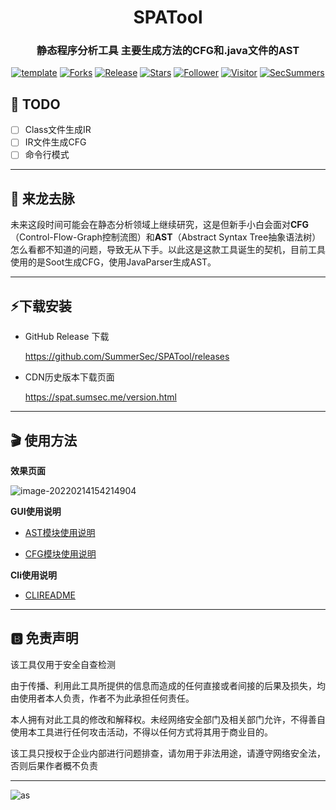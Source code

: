 
<h1 align="center" >SPATool</h1>
<h3 align="center" >静态程序分析工具 主要生成方法的CFG和.java文件的AST</h3>
 <p align="center">
    <a href="https://github.com/SummerSec/SPATool"></a>
    <a href="https://github.com/SummerSec/SPATool"><img alt="template" src="https://img.shields.io/badge/SPATool-green"></a>
    <a href="https://github.com/SummerSec/SPATool"><img alt="Forks" src="https://img.shields.io/github/forks/SummerSec/SPATool"></a>
     <a href="https://github.com/SummerSec/SPATool"><img alt="Release" src="https://img.shields.io/github/release/SummerSec/SPATool.svg"></a>
  <a href="https://github.com/SummerSec/SPATool"><img alt="Stars" src="https://img.shields.io/github/stars/SummerSec/SPATool.svg?style=social&label=Stars"></a>
     <a href="https://github.com/SummerSec"><img alt="Follower" src="https://img.shields.io/github/followers/SummerSec.svg?style=social&label=Follow"></a>
     <a href="https://github.com/SummerSec"><img alt="Visitor" src="https://visitor-badge.laobi.icu/badge?page_id=SummerSec.SPATool"></a>
	<a href="https://twitter.com/SecSummers"><img alt="SecSummers" src="https://img.shields.io/twitter/follow/SecSummers.svg"></a>
	<a xmlns="http://www.w3.org/2000/svg" xmlns:xlink="http://www.w3.org/1999/xlink" xlink:href="https://visitor-badge.laobi.icu"><rect fill="rgba(0,0,0,0)" height="20" width="49.6"/></a>
	<a xmlns="http://www.w3.org/2000/svg" xmlns:xlink="http://www.w3.org/1999/xlink" xlink:href="https://visitor-badge.laobi.icu"><rect fill="rgba(0,0,0,0)" height="20" width="17.0" x="49.6"/></a>
	</p>
  

## 📝 TODO

- [ ] Class文件生成IR
- [ ] IR文件生成CFG
- [ ] 命令行模式

---
## 🐉 来龙去脉

未来这段时间可能会在静态分析领域上继续研究，这是但新手小白会面对**CFG**（Control-Flow-Graph控制流图）和**AST**（Abstract Syntax Tree抽象语法树）怎么看都不知道的问题，导致无从下手。以此这是这款工具诞生的契机，目前工具使用的是Soot生成CFG，使用JavaParser生成AST。



---
## ⚡下载安装

* GitHub Release 下载

    https://github.com/SummerSec/SPATool/releases

* CDN历史版本下载页面

    https://spat.sumsec.me/version.html



---
## 🎬 使用方法

**效果页面**

![image-20220214154214904](https://cdn.jsdelivr.net/gh/SummerSec/Images/22u4222ec22u4222ec.png)

**GUI使用说明**

* [AST模块使用说明](https://spat.sumsec.me/ASTREADME.html)

* [CFG模块使用说明](https://spat.sumsec.me/CFGREADME.html)

**Cli使用说明**

* [CLIREADME](CLIREADME.md)





----




## 🅱️ 免责声明

该工具仅用于安全自查检测

由于传播、利用此工具所提供的信息而造成的任何直接或者间接的后果及损失，均由使用者本人负责，作者不为此承担任何责任。

本人拥有对此工具的修改和解释权。未经网络安全部门及相关部门允许，不得善自使用本工具进行任何攻击活动，不得以任何方式将其用于商业目的。

该工具只授权于企业内部进行问题排查，请勿用于非法用途，请遵守网络安全法，否则后果作者概不负责

----

![as](https://starchart.cc/SummerSec/SPATool.svg)
